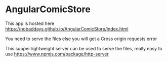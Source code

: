 # AngularComicStore

This app is hosted here 
https://nobaddays.github.io/AngularComicStore/index.html

You need to serve the files else you will get a Cross origin requests error 

This supper lightweight server can be used to serve the files, really easy to use 
https://www.npmjs.com/package/http-server
